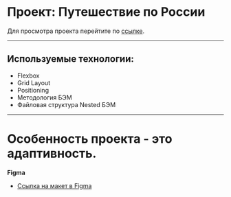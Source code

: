 # Проект: Путешествие по России

Для просмотра проекта перейтите по [ссылке](https://ekaterinavokin.github.io/russian-travel/index.html).

----

## Используемые технологии:
* Flexbox
* Grid Layout
* Positioning
* Методология БЭМ
* Файловая структура Nested БЭМ

----

# Особенность проекта - это адаптивность.

**Figma**

* [Ссылка на макет в Figma](https://www.figma.com/file/5S2WSbEFL6awjVWJ0NWL8Q/Sprint-3_-Russia-_-desktop-mobile?node-id=28503%3A0)

